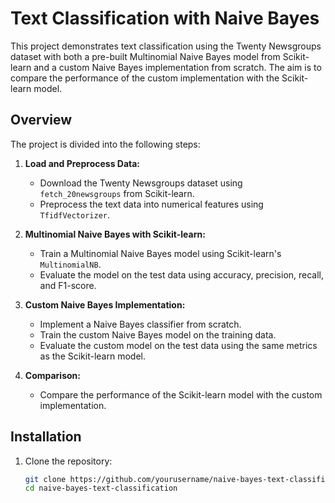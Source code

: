 # Text Classification with Naive Bayes

This project demonstrates text classification using the Twenty Newsgroups dataset with both a pre-built Multinomial Naive Bayes model from Scikit-learn and a custom Naive Bayes implementation from scratch. The aim is to compare the performance of the custom implementation with the Scikit-learn model.

## Overview

The project is divided into the following steps:

1. **Load and Preprocess Data:**
   - Download the Twenty Newsgroups dataset using `fetch_20newsgroups` from Scikit-learn.
   - Preprocess the text data into numerical features using `TfidfVectorizer`.

2. **Multinomial Naive Bayes with Scikit-learn:**
   - Train a Multinomial Naive Bayes model using Scikit-learn's `MultinomialNB`.
   - Evaluate the model on the test data using accuracy, precision, recall, and F1-score.

3. **Custom Naive Bayes Implementation:**
   - Implement a Naive Bayes classifier from scratch.
   - Train the custom Naive Bayes model on the training data.
   - Evaluate the custom model on the test data using the same metrics as the Scikit-learn model.

4. **Comparison:**
   - Compare the performance of the Scikit-learn model with the custom implementation.

## Installation

1. Clone the repository:
   ```sh
   git clone https://github.com/yourusername/naive-bayes-text-classification.git
   cd naive-bayes-text-classification
